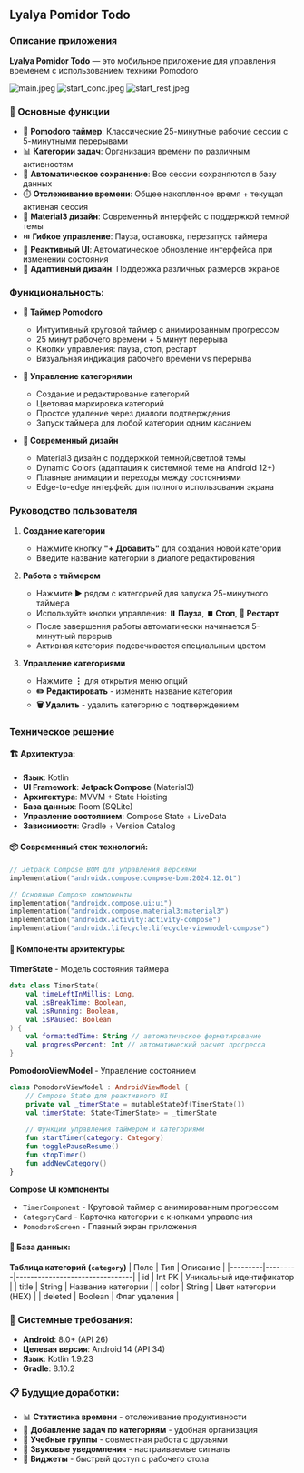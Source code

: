 ## Lyalya Pomidor Todo

### Описание приложения
**Lyalya Pomidor Todo** — это мобильное приложение для управления временем с использованием техники Pomodoro

![main.jpeg](doc/img/main.jpeg)
![start_conc.jpeg](doc/img/start_conc.jpeg)
![start_rest.jpeg](doc/img/start_rest.jpeg)

### 🎯 Основные функции

- 🍅 **Pomodoro таймер**: Классические 25-минутные рабочие сессии с 5-минутными перерывами
- 📊 **Категории задач**: Организация времени по различным активностям
- 💾 **Автоматическое сохранение**: Все сессии сохраняются в базу данных
- ⏱️ **Отслеживание времени**: Общее накопленное время + текущая активная сессия
- 🎨 **Material3 дизайн**: Современный интерфейс с поддержкой темной темы
- ⏯️ **Гибкое управление**: Пауза, остановка, перезапуск таймера
- 🔄 **Реактивный UI**: Автоматическое обновление интерфейса при изменении состояния
- 📱 **Адаптивный дизайн**: Поддержка различных размеров экранов

### Функциональность:

- **🍅 Таймер Pomodoro**
    - Интуитивный круговой таймер с анимированным прогрессом
    - 25 минут рабочего времени + 5 минут перерыва
    - Кнопки управления: пауза, стоп, рестарт
    - Визуальная индикация рабочего времени vs перерыва

- **📝 Управление категориями**
    - Создание и редактирование категорий
    - Цветовая маркировка категорий
    - Простое удаление через диалоги подтверждения
    - Запуск таймера для любой категории одним касанием

- **🎨 Современный дизайн**
    - Material3 дизайн с поддержкой темной/светлой темы
    - Dynamic Colors (адаптация к системной теме на Android 12+)
    - Плавные анимации и переходы между состояниями
    - Edge-to-edge интерфейс для полного использования экрана

### Руководство пользователя

1. **Создание категории**
   - Нажмите кнопку **"+ Добавить"** для создания новой категории
   - Введите название категории в диалоге редактирования

2. **Работа с таймером**
   - Нажмите **▶️** рядом с категорией для запуска 25-минутного таймера
   - Используйте кнопки управления: **⏸️ Пауза**, **⏹️ Стоп**, **🔄 Рестарт**
   - После завершения работы автоматически начинается 5-минутный перерыв
   - Активная категория подсвечивается специальным цветом

3. **Управление категориями**
   - Нажмите **⋮** для открытия меню опций
   - **✏️ Редактировать** - изменить название категории
   - **🗑️ Удалить** - удалить категорию с подтверждением

### Техническое решение

#### 🏗️ Архитектура:
- **Язык**: Kotlin
- **UI Framework**: **Jetpack Compose** (Material3)
- **Архитектура**: MVVM + State Hoisting
- **База данных**: Room (SQLite) 
- **Управление состоянием**: Compose State + LiveData
- **Зависимости**: Gradle + Version Catalog

#### 📦 Современный стек технологий:
```kotlin
// Jetpack Compose BOM для управления версиями
implementation("androidx.compose:compose-bom:2024.12.01")

// Основные Compose компоненты  
implementation("androidx.compose.ui:ui")
implementation("androidx.compose.material3:material3")
implementation("androidx.activity:activity-compose")
implementation("androidx.lifecycle:lifecycle-viewmodel-compose")
```

#### 🔧 Компоненты архитектуры:

**TimerState** - Модель состояния таймера
```kotlin
data class TimerState(
    val timeLeftInMillis: Long,
    val isBreakTime: Boolean,
    val isRunning: Boolean,
    val isPaused: Boolean
) {
    val formattedTime: String // автоматическое форматирование
    val progressPercent: Int // автоматический расчет прогресса
}
```

**PomodoroViewModel** - Управление состоянием
```kotlin
class PomodoroViewModel : AndroidViewModel {
    // Compose State для реактивного UI
    private val _timerState = mutableStateOf(TimerState())
    val timerState: State<TimerState> = _timerState
    
    // Функции управления таймером и категориями
    fun startTimer(category: Category)
    fun togglePauseResume()
    fun stopTimer()
    fun addNewCategory()
}
```

**Compose UI компоненты**
- `TimerComponent` - Круговой таймер с анимированным прогрессом
- `CategoryCard` - Карточка категории с кнопками управления  
- `PomodoroScreen` - Главный экран приложения

#### 📱 База данных:

**Таблица категорий (`category`)**
| Поле    | Тип     | Описание                       |
|---------|---------|--------------------------------|
| id      | Int PK  | Уникальный идентификатор       |
| title   | String  | Название категории             |
| color   | String  | Цвет категории (HEX)           |
| deleted | Boolean | Флаг удаления                  |

### 🚦 Системные требования:
- **Android**: 8.0+ (API 26)
- **Целевая версия**: Android 14 (API 34)
- **Язык**: Kotlin 1.9.23
- **Gradle**: 8.10.2

### 📋 Будущие доработки:
- 📊 **Статистика времени** - отслеживание продуктивности
- 📂 **Добавление задач по категориям** - удобная организация
- 👥 **Учебные группы** - совместная работа с друзьями
- 🎵 **Звуковые уведомления** - настраиваемые сигналы
- 📱 **Виджеты** - быстрый доступ с рабочего стола
